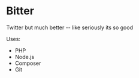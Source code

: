 # Bitter
Twitter but much better -- like seriously its so good

Uses:
- PHP
- Node.js
- Composer
- Git